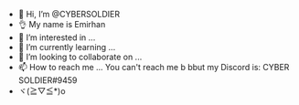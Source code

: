 - 👋 Hi, I’m @CYBERSOLDIER
- 👌 My name is Emirhan
- 👀 I’m interested in ...
- 🌱 I’m currently learning ...
- 💞️ I’m looking to collaborate on ...
- 📫 How to reach me ... You can't reach me b bbut my Discord is: CYBER SOLDIER#9459
- ヾ(≧▽≦*)o


<!---
CYBERSOLDIERwastaken/CYBERSOLDIERwastaken is a ✨ special ✨ repository because its `README.md` (this file) appears on your GitHub profile.
You can click the Preview link to take a look at your changes.
--->
